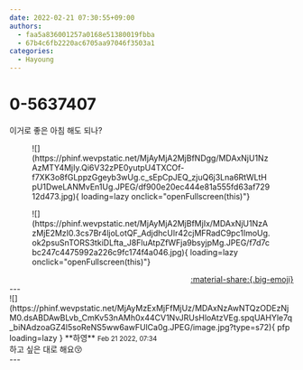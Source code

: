 ```yaml
---
date: 2022-02-21 07:30:55+09:00
authors:
  - faa5a836001257a0168e51380019fbba
  - 67b4c6fb2220ac6705aa97046f3503a1
categories:
  - Hayoung
---
```


# 0-5637407

<div class="post-container" markdown="1">
<div class="content-container md-sidebar__scrollwrap" markdown="1">

이거로 좋은 아침 해도 되나?
<figure markdown="1">
![](https://phinf.wevpstatic.net/MjAyMjA2MjBfNDgg/MDAxNjU1NzAzMTY4MjIy.Qi6V32zPE0yutpU4TXCOf-f7XK3o8fGLppzGgeyb3wUg.c_sEpCpJEQ_zjuQ6j3Lna6RtWLtHpU1DweLANMvEn1Ug.JPEG/df900e20ec444e81a555fd63af72912d473.jpg){ loading=lazy onclick="openFullscreen(this)"}
</figure>

<figure markdown="1">
![](https://phinf.wevpstatic.net/MjAyMjA2MjBfMjIx/MDAxNjU1NzAzMjE2MzI0.3cs7Br4ljoLotQF_AdjdhcUlr42cjMFRadC9pc1ImoUg.ok2psuSnTORS3tkiDLfta_J8FluAtpZfWFja9bsyjpMg.JPEG/f7d7cbc247c4475992a226c9fc174f4a046.jpg){ loading=lazy onclick="openFullscreen(this)"}
</figure>


</div>
</div>

<div style="text-align: right;" markdown="1">
<a href="https://weverse.io/fromis9/fanpost/0-5637407" style="text-align: right;">:material-share:{.big-emoji}</a>
</div>
---

<div class="comments-container md-sidebar__scrollwrap" markdown="1">
<div class="comment" markdown="1">
<div class='id-container' markdown="1">
![](https://phinf.wevpstatic.net/MjAyMzExMjFfMjUz/MDAxNzAwNTQzODEzNjM0.dsABDAwBLvb_CmKv53nAMh0x44CV1NvJRUsHloAtzVEg.spqUAHYle7q_biNAdzoaGZ4l5soReNS5ww6awFUlCa0g.JPEG/image.jpg?type=s72){ pfp loading=lazy }
**<span class="artist">하영</span>** <small>Feb 21 2022, 07:34</small><br>
</div>
<div class='comment-body' markdown="1">
하고 싶은 대로 해요😚
</div>
</div>
</div>
---
